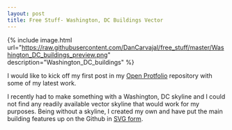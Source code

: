 ```yaml
---
layout: post
title: Free Stuff- Washington, DC Buildings Vector
---
```

 {% include image.html url="https://raw.githubusercontent.com/DanCarvajal/free_stuff/master/Washington_DC_buildings_preview.png" description="Washington_DC_buildings" %}


I would like to kick off my first post in my [Open Protfolio](https://github.com/DanCarvajal/free_stuff) repository with some of my latest work.

I recently had to make something with a Washington, DC skyline and I could not find any readily available vector skyline that would work for my purposes. Being without a skyline, I created my own and have put the main building features up on the Github in [SVG form](https://github.com/DanCarvajal/free_stuff/blob/master/Washington_DC_buildings.svg).
